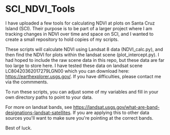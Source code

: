 # SCI_NDVI_Tools
I have uploaded a few tools for calculating NDVI at plots on Santa Cruz Island (SCI). Their purpose is to be part of a larger project where I am tracking changes in NDVI over time and space on SCI, and I wanted to create a small repository to hold copies of my scripts. 

These scripts will calculate NDVI using Landsat 8 data (NDVI_calc.py), and then find the NDVI for plots within the landsat scene (plot_intercept.py). I had hoped to include the raw scene data in this repo, but these data are far too large to store here. I have tested these data on landsat scene LC80420362017279LGN00 which you can download here: https://earthexplorer.usgs.gov/. If you have difficulties, please contact me via the commments. 

To run these scripts, you can adjust some of my variables and fill in your own directory paths to point to your data. 

For more on landsat bands, see https://landsat.usgs.gov/what-are-band-designations-landsat-satellites. If you are applying this to other data sources you'll want to make sure you're pointing at the correct bands. 

Best of luck.
